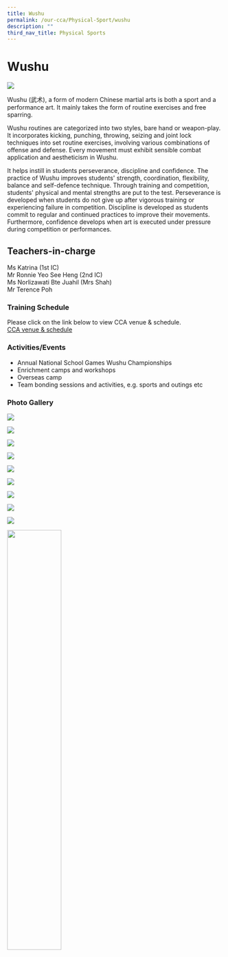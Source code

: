 ```yaml
---
title: Wushu
permalink: /our-cca/Physical-Sport/wushu
description: ""
third_nav_title: Physical Sports
---
```

# **Wushu**

![](/images/Wushu.jpg)

Wushu (武术), a form of modern Chinese martial arts is both a sport and a performance art. It mainly takes the form of routine exercises and free sparring.

Wushu routines are categorized into two styles, bare hand or weapon-play. It incorporates kicking, punching, throwing, seizing and joint lock techniques into set routine exercises, involving various combinations of offense and defense. Every movement must exhibit sensible combat application and aestheticism in Wushu.

It helps instill in students perseverance, discipline and confidence. The practice of Wushu improves students' strength, coordination, flexibility, balance and self-defence technique. Through training and competition, students' physical and mental strengths are put to the test. Perseverance is developed when students do not give up after vigorous training or experiencing failure in competition. Discipline is developed as students commit to regular and continued practices to improve their movements. Furthermore, confidence develops when art is executed under pressure during competition or performances.

## Teachers-in-charge   
Ms Katrina (1st IC)   
Mr Ronnie Yeo See Heng (2nd IC)   
Ms Norlizawati Bte Juahil (Mrs Shah)   
Mr Terence Poh

### Training Schedule
Please click on the link below to view CCA venue & schedule.   
[CCA venue & schedule](/useful-links/parents/cca-venue-n-schedule)

### Activities/Events
*   Annual National School Games Wushu Championships
*   Enrichment camps and workshops
*   Overseas camp
*   Team bonding sessions and activities, e.g. sports and outings etc

### Photo Gallery

![](/images/ad7fbe92a_62544.jpg)

![](/images/8d7bf0e1e_62545.jpg)

![](/images/683a6e049_62546.jpg)

![](/images/5c5e4370d_62547.jpg)

![](/images/a395f9b3f_62548.jpg)

![](/images/73eef1f8a_62549.jpg)

![](/images/7d8a21757_62550.jpg)

![](/images/1e3b1b1bf_62542.jpg)

![](/images/Wushu.jpg)


<img src="/images/pavilion.png" 
     style="width:50%">